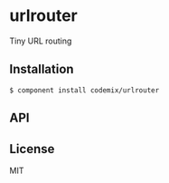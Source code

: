 
# urlrouter

  Tiny URL routing

## Installation

    $ component install codemix/urlrouter

## API

   

## License

  MIT
